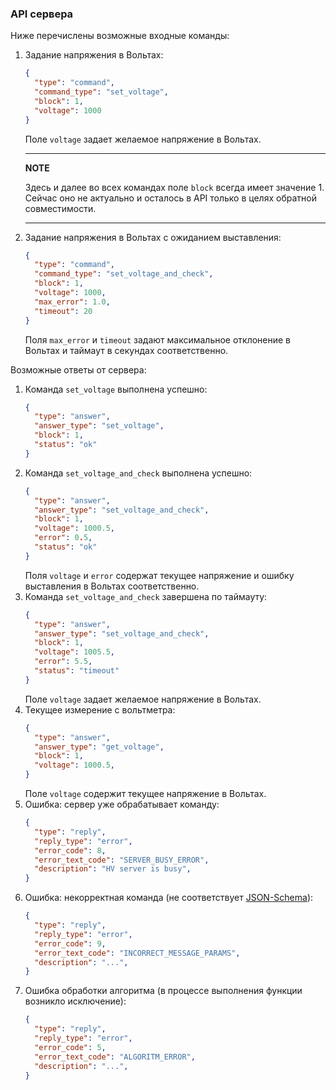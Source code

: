 ### API сервера
Ниже перечислены возможные входные команды:
1. Задание напряжения в Вольтах:
   ```json
   {
     "type": "command",
     "command_type": "set_voltage",
     "block": 1,
     "voltage": 1000
   }
   ```
   Поле `voltage` задает желаемое напряжение в Вольтах.

   ---
   **NOTE**

   Здесь и далее во всех командах полe `block` всегда имеет значение 1. Сейчас оно не актуально и осталось в API только в целях обратной совместимости.

   ---
2. Задание напряжения в Вольтах с ожиданием выставления:
   ```json
   {
     "type": "command",
     "command_type": "set_voltage_and_check",
     "block": 1,
     "voltage": 1000,
     "max_error": 1.0,
     "timeout": 20
   }
   ```
   Поля `max_error` и `timeout` задают максимальное отклонение в Вольтах и таймаут в секундах соответственно.

Возможные ответы от сервера:
1. Команда `set_voltage` выполнена успешно:
   ```json
   {
     "type": "answer",
     "answer_type": "set_voltage",
     "block": 1,
     "status": "ok"
   }
   ```
2. Команда `set_voltage_and_check` выполнена успешно:
   ```json
   {
     "type": "answer",
     "answer_type": "set_voltage_and_check",
     "block": 1,
     "voltage": 1000.5,
     "error": 0.5,
     "status": "ok"
   }
   ```
   Поля `voltage` и `error` содержат текущее напряжение и ошибку выставления в Вольтах соответственно.
3. Команда `set_voltage_and_check` завершена по таймауту:
   ```json
   {
     "type": "answer",
     "answer_type": "set_voltage_and_check",
     "block": 1,
     "voltage": 1005.5,
     "error": 5.5,
     "status": "timeout"
   }
   ```
   Поле `voltage` задает желаемое напряжение в Вольтах.
4. Текущее измерение с вольтметра:
   ```json
   {
     "type": "answer",
     "answer_type": "get_voltage",
     "block": 1,
     "voltage": 1000.5,
   }
   ```
   Поле `voltage` содержит текущее напряжение в Вольтах.
5. Ошибка: сервер уже обрабатывает команду:
   ```json
   {
     "type": "reply",
     "reply_type": "error",
     "error_code": 8,
     "error_text_code": "SERVER_BUSY_ERROR",
     "description": "HV server is busy",
   }
6. Ошибка: некорректная команда (не соответствует [JSON-Schema](../commands.schema.json)):
   ```json
   {
     "type": "reply",
     "reply_type": "error",
     "error_code": 9,
     "error_text_code": "INCORRECT_MESSAGE_PARAMS",
     "description": "...",
   }
7. Ошибка обработки алгоритма (в процессе выполнения функции возникло исключение):
   ```json
   {
     "type": "reply",
     "reply_type": "error",
     "error_code": 5,
     "error_text_code": "ALGORITM_ERROR",
     "description": "...",
   }
   ```
